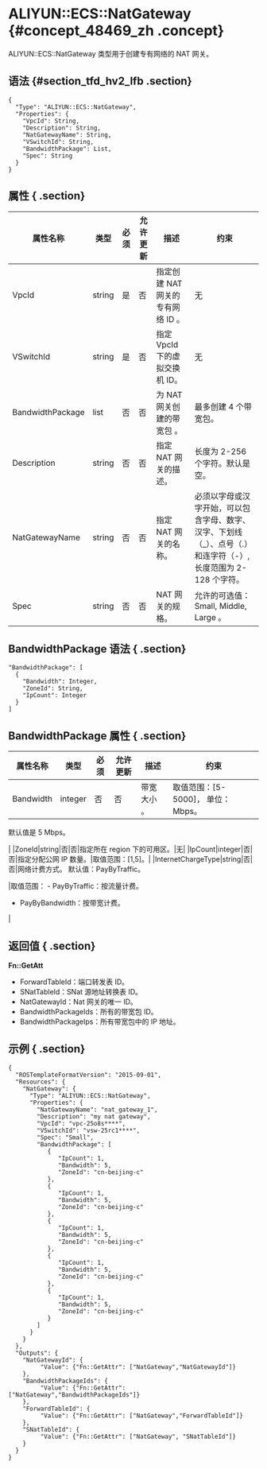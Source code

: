 # ALIYUN::ECS::NatGateway {#concept_48469_zh .concept}

ALIYUN::ECS::NatGateway 类型用于创建专有网络的 NAT 网关。

## 语法 {#section_tfd_hv2_lfb .section}

```language-json
{
  "Type": "ALIYUN::ECS::NatGateway",
  "Properties": {
    "VpcId": String,
    "Description": String,
    "NatGatewayName": String,
    "VSwitchId": String,
    "BandwidthPackage": List,
    "Spec": String
  }
}
```

## 属性 { .section}

|属性名称|类型|必须|允许更新|描述|约束|
|----|--|--|----|--|--|
|VpcId|string|是|否|指定创建 NAT 网关的专有网络 ID 。|无|
|VSwitchId|string|是|否|指定 VpcId 下的虚拟交换机 ID。|无|
|BandwidthPackage|list|否|否|为 NAT 网关创建的带宽包 。|最多创建 4 个带宽包。|
|Description|string|否|否|指定 NAT 网关的描述。|长度为 2-256 个字符。默认是空。|
|NatGatewayName|string|否|否|指定 NAT 网关的名称。|必须以字母或汉字开始，可以包含字母、数字、汉字、下划线（\_）、点号（.）和连字符（-）, 长度范围为 2-128 个字符。|
|Spec|string|否|否|NAT 网关的规格。|允许的可选值：Small, Middle, Large 。|

## BandwidthPackage 语法 { .section}

```language-json
"BandwidthPackage": [
  {
    "Bandwidth": Integer,
    "ZoneId": String,
    "IpCount": Integer
  }
]
```

## BandwidthPackage 属性 { .section}

|属性名称|类型|必须|允许更新|描述|约束|
|----|--|--|----|--|--|
|Bandwidth|integer|否|否|带宽大小 。| 取值范围：\[5-5000\]， 单位：Mbps。

 默认值是 5 Mbps。

 |
|ZoneId|string|否|否|指定所在 region 下的可用区。|无|
|IpCount|integer|否|否|指定分配公网 IP 数量。|取值范围：\[1,5\]。|
|InternetChargeType|string|否|否|网络计费方式。 默认值：PayByTraffic。

 |取值范围： -   PayByTraffic：按流量计费。
-   PayByBandwidth：按带宽计费。

 |

## 返回值 { .section}

**Fn::GetAtt**

-   ForwardTableId：端口转发表 ID。
-   SNatTableId：SNat 源地址转换表 ID。
-   NatGatewayId：Nat 网关的唯一 ID。
-   BandwidthPackageIds：所有的带宽包 ID。
-   BandwidthPackageIps：所有带宽包中的 IP 地址。

## 示例 { .section}

```language-json
{
  "ROSTemplateFormatVersion": "2015-09-01",
  "Resources": {
    "NatGateway": {
      "Type": "ALIYUN::ECS::NatGateway",
      "Properties": {
        "NatGatewayName": "nat_gateway_1",
        "Description": "my nat gateway",
        "VpcId": "vpc-25o8s****",
        "VSwitchId": "vsw-25rc1****",
        "Spec": "Small",
        "BandwidthPackage": [
           {
              "IpCount": 1,
              "Bandwidth": 5,
              "ZoneId": "cn-beijing-c"
           },
           {
              "IpCount": 1,
              "Bandwidth": 5,
              "ZoneId": "cn-beijing-c"
           },
           {
              "IpCount": 1,
              "Bandwidth": 5,
              "ZoneId": "cn-beijing-c"
           },
           {
              "IpCount": 1,
              "Bandwidth": 5,
              "ZoneId": "cn-beijing-c"
           },
           {
              "IpCount": 1,
              "Bandwidth": 5,
              "ZoneId": "cn-beijing-c"
           }
        ]
      }
    }
  },
  "Outputs": {
    "NatGatewayId": {
         "Value": {"Fn::GetAttr": ["NatGateway","NatGatewayId"]}
    },
    "BandwidthPackageIds": {
         "Value": {"Fn::GetAttr": ["NatGateway","BandwidthPackageIds"]}
    },
    "ForwardTableId": {
         "Value": {"Fn::GetAttr": ["NatGateway","ForwardTableId"]}
    },
    "SNatTableId": {
         "Value": {"Fn::GetAttr": ["NatGateway", "SNatTableId"]}
    }
  }
}
```


